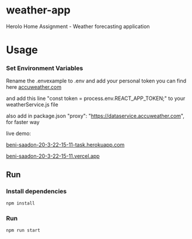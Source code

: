 # weather-app

Herolo Home Assignment - Weather forecasting application

# Usage

### Set Environment Variables

Rename the .envexample to .env and add your personal token
you can find here [accuweather.com](https://developer.accuweather.com/)

and add this line "const token = process.env.REACT_APP_TOKEN;"
to your weatherService.js file

also add in package.json "proxy": "https://dataservice.accuweather.com",
for faster way

live demo:

[beni-saadon-20-3-22-15-11-task.herokuapp.com](https://beni-saadon-20-3-22-15-11-task.herokuapp.com/)

[beni-saadon-20-3-22-15-11.vercel.app](https://beni-saadon-20-3-22-15-11.vercel.app/)

## Run

### Install dependencies

```bash
npm install
```

### Run

```bash
npm run start
```
